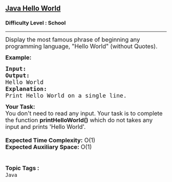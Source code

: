 <h2><a href="https://www.geeksforgeeks.org/problems/java-hello-world4004/1?page=1&difficulty=School&sortBy=submissions">Java Hello World</a></h2><h3>Difficulty Level : School</h3><hr><div class="problems_problem_content__Xm_eO"><p><span style="font-size:18px">Display the most famous phrase of beginning any programming language, "Hello World" (without Quotes).</span></p>

<p><span style="font-size:18px"><strong>Example:</strong></span></p>

<pre><span style="font-size:18px"><strong>Input:
Output:
</strong>Hello World </span>
<span style="font-size:18px"><strong>Explanation:
</strong>Print Hello World on a single line.</span></pre>

<p><span style="font-size:18px"><strong>Your Task:&nbsp;&nbsp;</strong><br>
You don't need to read any input. Your task is to complete the function <strong>printHelloWorld()</strong>&nbsp;which do not takes any input and prints 'Hello World'.<br>
<br>
<strong>Expected Time Complexity:</strong> O(1)<br>
<strong>Expected Auxiliary Space:</strong> O(1)</span></p>
</div><br><p><span style=font-size:18px><strong>Topic Tags : </strong><br><code>Java</code>&nbsp;